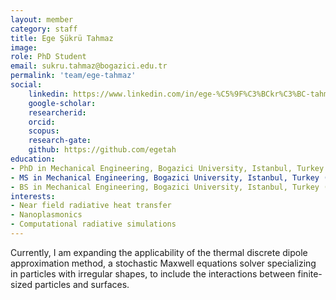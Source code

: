 ```yaml
---
layout: member
category: staff
title: Ege Şükrü Tahmaz
image:
role: PhD Student
email: sukru.tahmaz@bogazici.edu.tr
permalink: 'team/ege-tahmaz'
social:
    linkedin: https://www.linkedin.com/in/ege-%C5%9F%C3%BCkr%C3%BC-tahmaz-a45970193/
    google-scholar: 
    researcherid:
    orcid:
    scopus: 
    research-gate:
    github: https://github.com/egetah
education:
- PhD in Mechanical Engineering, Bogazici University, Istanbul, Turkey (ongoing)
- MS in Mechanical Engineering, Bogazici University, Istanbul, Turkey (2022) | Thesis title: Plasmonic absorption enhancement via coupling effects between dielectric-plasmonic particles 
- BS in Mechanical Engineering, Bogazici University, Istanbul, Turkey (2019)
interests:
- Near field radiative heat transfer
- Nanoplasmonics
- Computational radiative simulations
---
```

Currently, I am expanding the applicability of the thermal discrete dipole approximation method, a stochastic Maxwell equations solver specializing in particles with irregular shapes, to include the interactions between finite-sized particles and surfaces. 
